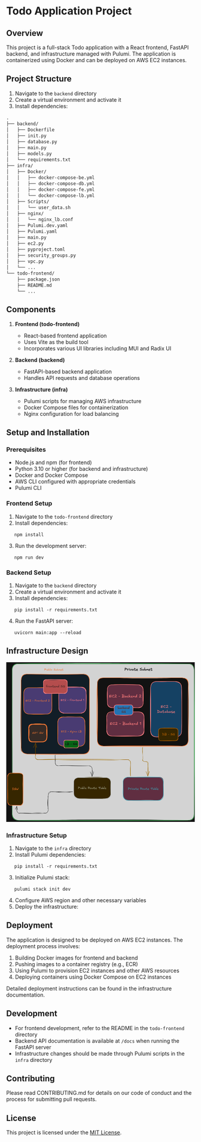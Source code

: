 # Todo Application Project

## Overview

This project is a full-stack Todo application with a React frontend, FastAPI backend, and infrastructure managed with Pulumi. The application is containerized using Docker and can be deployed on AWS EC2 instances.
## Project Structure

1. Navigate to the `backend` directory
2. Create a virtual environment and activate it
3. Install dependencies:
```
.
├── backend/
│   ├── Dockerfile
│   ├── init.py
│   ├── database.py
│   ├── main.py
│   ├── models.py
│   └── requirements.txt
├── infra/
│   ├── Docker/
│   │   ├── docker-compose-be.yml
│   │   ├── docker-compose-db.yml
│   │   ├── docker-compose-fe.yml
│   │   └── docker-compose-lb.yml
│   ├── Scripts/
│   │   └── user_data.sh
│   ├── nginx/
│   │   └── nginx_lb.conf
│   ├── Pulumi.dev.yaml
│   ├── Pulumi.yaml
│   ├── main.py
│   ├── ec2.py
│   ├── pyproject.toml
│   ├── security_groups.py
│   ├── vpc.py
│   └── ...
└── todo-frontend/
    ├── package.json
    ├── README.md
    └── ...
```
## Components

1. **Frontend (todo-frontend)**
   - React-based frontend application
   - Uses Vite as the build tool
   - Incorporates various UI libraries including MUI and Radix UI

2. **Backend (backend)**
   - FastAPI-based backend application
   - Handles API requests and database operations

3. **Infrastructure (infra)**
   - Pulumi scripts for managing AWS infrastructure
   - Docker Compose files for containerization
   - Nginx configuration for load balancing

## Setup and Installation

### Prerequisites

- Node.js and npm (for frontend)
- Python 3.10 or higher (for backend and infrastructure)
- Docker and Docker Compose
- AWS CLI configured with appropriate credentials
- Pulumi CLI

### Frontend Setup

1. Navigate to the `todo-frontend` directory
2. Install dependencies:
```
   npm install
```
3. Run the development server:
```
   npm run dev
```

### Backend Setup

1. Navigate to the `backend` directory
2. Create a virtual environment and activate it
3. Install dependencies:
```
   pip install -r requirements.txt
```
4. Run the FastAPI server:
```
   uvicorn main:app --reload
```
## Infrastructure Design

![Infrastructure Design](infra/infra-design.png)


### Infrastructure Setup

1. Navigate to the `infra` directory
2. Install Pulumi dependencies:
```
   pip install -r requirements.txt
```
3. Initialize Pulumi stack:
```
   pulumi stack init dev
```
4. Configure AWS region and other necessary variables
5. Deploy the infrastructure:


## Deployment

The application is designed to be deployed on AWS EC2 instances. The deployment process involves:

1. Building Docker images for frontend and backend
2. Pushing images to a container registry (e.g., ECR)
3. Using Pulumi to provision EC2 instances and other AWS resources
4. Deploying containers using Docker Compose on EC2 instances

Detailed deployment instructions can be found in the infrastructure documentation.

## Development

- For frontend development, refer to the README in the `todo-frontend` directory
- Backend API documentation is available at `/docs` when running the FastAPI server
- Infrastructure changes should be made through Pulumi scripts in the `infra` directory

## Contributing

Please read CONTRIBUTING.md for details on our code of conduct and the process for submitting pull requests.

## License

This project is licensed under the [MIT License](LICENSE).

